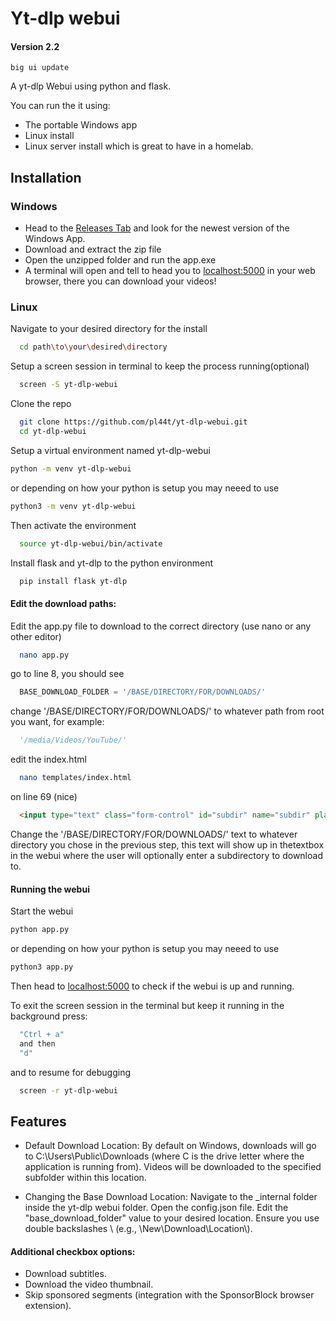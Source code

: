 
# Yt-dlp webui 
#### Version 2.2
	big ui update

A yt-dlp Webui using python and flask.

You can run the it using:
- The portable Windows app 
- Linux install
- Linux server install which is great to have in a homelab.
## Installation

### Windows

- Head to the [Releases Tab](https://github.com/pl44t/yt-dlp-webui/releases) and look for the newest version of the Windows App.
- Download and extract the zip file
- Open the unzipped folder and run the app.exe 
- A terminal will open and tell to head you to [localhost:5000](http://localhost:5000) in your web browser, there you can download your videos!


### Linux

Navigate to your desired directory for the install

```bash
  cd path\to\your\desired\directory
```

Setup a screen session in terminal to keep the process running(optional)
```bash
  screen -S yt-dlp-webui
```

Clone the repo
```bash
  git clone https://github.com/pl44t/yt-dlp-webui.git
  cd yt-dlp-webui
```

Setup a virtual environment named yt-dlp-webui
```bash
python -m venv yt-dlp-webui
```
or depending on how your python is setup you may neeed to use 

```bash
python3 -m venv yt-dlp-webui
```
Then activate the environment

```bash
  source yt-dlp-webui/bin/activate
```

Install flask and yt-dlp to the python environment
```bash
  pip install flask yt-dlp
```

#### Edit the download paths:

Edit the app.py file to download to the correct directory (use nano or any other editor)

```bash
  nano app.py
```

go to line 8, you should see

```py
  BASE_DOWNLOAD_FOLDER = '/BASE/DIRECTORY/FOR/DOWNLOADS/'
```

change '/BASE/DIRECTORY/FOR/DOWNLOADS/' to whatever path from root you want, for example:
```py
  '/media/Videos/YouTube/'
```

edit the index.html
```bash
  nano templates/index.html
```

on line 69 (nice)
```html
  <input type="text" class="form-control" id="subdir" name="subdir" placeholder="Enter subdirectory under /BASE/DIRECTORY/FOR/DOWNLOADS/">
```

Change the '/BASE/DIRECTORY/FOR/DOWNLOADS/' text to whatever directory you chose in the previous step, this text will show up in thetextbox in the webui where the user will optionally enter a subdirectory to download to.

#### Running the webui

Start the webui
```bash
python app.py
```
or depending on how your python is setup you may neeed to use 
```bash
python3 app.py
```

Then head to [localhost:5000](http://localhost:5000) to check if the webui is up and running.


To exit the screen session in the terminal but keep it running in the background press:

```bash 
  "Ctrl + a"
  and then 
  "d"
```

and to resume for debugging

```bash 
  screen -r yt-dlp-webui
```
    
## Features

- Default Download Location:
	By default on Windows, downloads will go to C:\Users\Public\Downloads (where C is the drive letter where the application is running from).
	Videos will be downloaded to the specified subfolder within this location.

- Changing the Base Download Location:
	Navigate to the _internal folder inside the yt-dlp webui folder.
	Open the config.json file.
	Edit the "base_download_folder" value to your desired location. Ensure you use double backslashes \\ (e.g., \\New\\Download\\Location\\).

#### Additional checkbox options:
-	Download subtitles.
-	Download the video thumbnail.
-	Skip sponsored segments (integration with the SponsorBlock browser extension).


